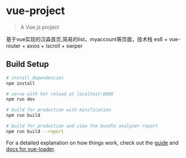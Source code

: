 # vue-project

> A Vue.js project

基于vue实现的汉森首页,简易的list，myaccount等页面，技术栈 es6 + vue-router + axios + iscroll + swiper

## Build Setup

``` bash
# install dependencies
npm install

# serve with hot reload at localhost:8080
npm run dev

# build for production with minification
npm run build

# build for production and view the bundle analyzer report
npm run build --report
```

For a detailed explanation on how things work, check out the [guide](http://vuejs-templates.github.io/webpack/) and [docs for vue-loader](http://vuejs.github.io/vue-loader).
